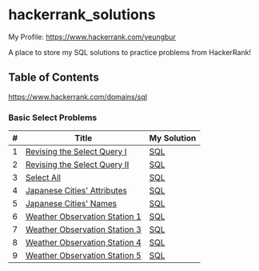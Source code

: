 # hackerrank_solutions

My Profile: https://www.hackerrank.com/yeungbur

A place to store my SQL solutions to practice problems from HackerRank!

## Table of Contents

https://www.hackerrank.com/domains/sql

### Basic Select Problems

| # | Title | My Solution |
| --- | --- |  --- |
| 1 | [Revising the Select Query I](https://www.hackerrank.com/challenges/revising-the-select-query/problem?isFullScreen=true) | [SQL](basic_select/revising_the_select_query_i.sql)
| 2 | [Revising the Select Query II](https://www.hackerrank.com/challenges/revising-the-select-query-2/problem?isFullScreen=true) | [SQL](basic_select/revising_the_select_query_ii.sql)
| 3 | [Select All](https://www.hackerrank.com/challenges/select-all-sql/problem?isFullScreen=true) | [SQL](basic_select/select_all.sql)
| 4 | [Japanese Cities' Attributes](https://www.hackerrank.com/challenges/japanese-cities-attributes/problem?isFullScreen=true) | [SQL](basic_select/japanese_cities_attributes.sql)
| 5 | [Japanese Cities' Names](https://www.hackerrank.com/challenges/japanese-cities-name/problem?isFullScreen=true) | [SQL](basic_select/japanese_cities_names.sql)
| 6 | [Weather Observation Station 1](https://www.hackerrank.com/challenges/weather-observation-station-1/problem?isFullScreen=true) | [SQL](basic_select/weather_observation_station_1)
| 7 | [Weather Observation Station 3](https://www.hackerrank.com/challenges/weather-observation-station-3/problem?isFullScreen=true) | [SQL](basic_select/weather_observation_station_3)
| 8 | [Weather Observation Station 4](https://www.hackerrank.com/challenges/weather-observation-station-4/problem?isFullScreen=true) | [SQL](basic_select/weather_observation_station_4)
| 9 | [Weather Observation Station 5](https://www.hackerrank.com/challenges/weather-observation-station-5/problem?isFullScreen=true) | [SQL](basic_select/weather_observation_station_5)